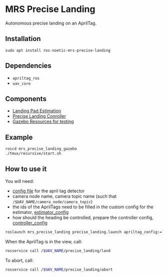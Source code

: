 # MRS Precise Landing

Autonomous precise landing on an AprilTag.

## Installation

`sudo apt install ros-noetic-mrs-precise-landing`

## Dependencies

* `apriltag_ros`
* `uav_core`

## Components

* [Landing Pad Estimation](./ros_packages/mrs_landing_pad_estimation)
* [Precise Landing Conroller](./ros_packages/mrs_precise_landing)
* [Gazebo Resources for testing](./ros_packages/mrs_precise_landing_gazebo)

## Example

```bash
roscd mrs_precise_landing_gazebo
./tmux/recursive/start.sh
```

## How to use it

You will need:
* [config file](./ros_packages/mrs_precise_landing_gazebo/tmux/recursive/config/apriltag.yaml) for the april tag detector
* camera node name, camera topic name (such that `/$UAV_NAME/camera_node/camera_topic`)
* the ids of the AprilTags need to be filled in the custom config for the estimator, [estimator_config](./ros_packages/mrs_precise_landing_gazebo/tmux/recursive/config/landing_estimator.yaml)
* how should the heading be controlled, prepare the controller config, [controller_config](./ros_packages/mrs_precise_landing_gazebo/tmux/recursive/config/landing_controller.yaml)

```bash
roslaunch mrs_precise_landing precise_landing.launch apriltag_config:=`rospack find mrs_landing_pad_estimation`/config/apriltag_recursive.yaml camera_node:=bluefox_optflow image_topic:=image_raw estimator_config:=<estimator_config> controller_config:=<controller_config>
```

When the AprilTag is in the view, call:
```bash
rosservice call /$UAV_NAME/precise_landing/land
```

To abort, call:
```bash
rosservice call /$UAV_NAME/precise_landing/abort
```
